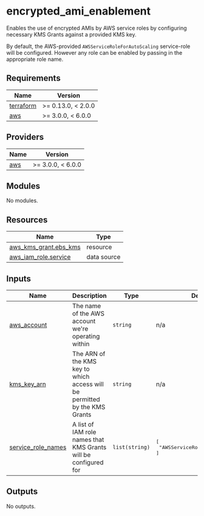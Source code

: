 # encrypted_ami_enablement

Enables the use of encrypted AMIs by AWS service roles by configuring necessary KMS Grants against a provided KMS key.

By default, the AWS-provided `AWSServiceRoleForAutoScaling` service-role will be configured. However any role can be enabled by passing in the appropriate role name.

<!-- BEGIN_TF_DOCS -->
## Requirements

| Name | Version |
|------|---------|
| <a name="requirement_terraform"></a> [terraform](#requirement\_terraform) | >= 0.13.0, < 2.0.0 |
| <a name="requirement_aws"></a> [aws](#requirement\_aws) | >= 3.0.0, < 6.0.0 |

## Providers

| Name | Version |
|------|---------|
| <a name="provider_aws"></a> [aws](#provider\_aws) | >= 3.0.0, < 6.0.0 |

## Modules

No modules.

## Resources

| Name | Type |
|------|------|
| [aws_kms_grant.ebs_kms](https://registry.terraform.io/providers/hashicorp/aws/latest/docs/resources/kms_grant) | resource |
| [aws_iam_role.service](https://registry.terraform.io/providers/hashicorp/aws/latest/docs/data-sources/iam_role) | data source |

## Inputs

| Name | Description | Type | Default | Required |
|------|-------------|------|---------|:--------:|
| <a name="input_aws_account"></a> [aws\_account](#input\_aws\_account) | The name of the AWS account we're operating within | `string` | n/a | yes |
| <a name="input_kms_key_arn"></a> [kms\_key\_arn](#input\_kms\_key\_arn) | The ARN of the KMS key to which access will be permitted by the KMS Grants | `string` | n/a | yes |
| <a name="input_service_role_names"></a> [service\_role\_names](#input\_service\_role\_names) | A list of IAM role names that KMS Grants will be configured for | `list(string)` | <pre>[<br>  "AWSServiceRoleForAutoScaling"<br>]</pre> | no |

## Outputs

No outputs.
<!-- END_TF_DOCS -->
